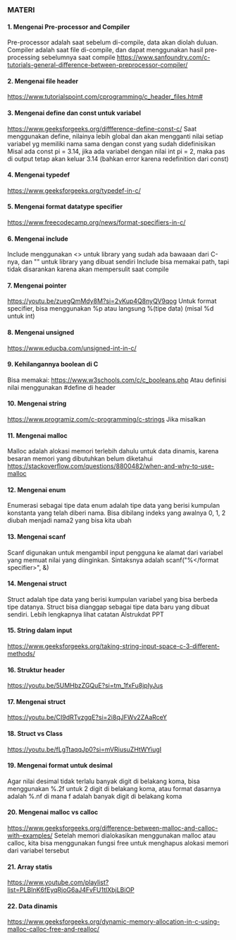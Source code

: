 ### MATERI

#### 1. Mengenai Pre-processor and Compiler
Pre-processor adalah saat sebelum di-compile, data akan diolah duluan. 
Compiler adalah saat file di-compile, dan dapat menggunakan hasil pre-processing sebelumnya saat compile
https://www.sanfoundry.com/c-tutorials-general-difference-between-preprocessor-compiler/
#### 2. Mengenai file header
   https://www.tutorialspoint.com/cprogramming/c_header_files.htm#
#### 3. Mengenai define dan const untuk variabel
https://www.geeksforgeeks.org/diffference-define-const-c/
Saat menggunakan define, nilainya lebih global dan akan mengganti nilai setiap variabel yg memiliki nama sama dengan const yang sudah didefinisikan
Misal ada const pi = 3.14, jika ada variabel dengan nilai int pi = 2, maka pas di output tetap akan keluar 3.14 (bahkan error karena redefinition dari const)
#### 4. Mengenai typedef
https://www.geeksforgeeks.org/typedef-in-c/
#### 5. Mengenai format datatype specifier
https://www.freecodecamp.org/news/format-specifiers-in-c/
#### 6. Mengenai include
Include menggunakan <> untuk library yang sudah ada bawaaan dari C-nya, dan "" untuk library yang dibuat sendiri
Include bisa memakai path, tapi tidak disarankan karena akan mempersulit saat compile
#### 7. Mengenai pointer
https://youtu.be/zuegQmMdy8M?si=2vKup4Q8nyQV9qog
Untuk format specifier, bisa menggunakan %p atau langsung %(tipe data) (misal %d untuk int)
#### 8. Mengenai unsigned
https://www.educba.com/unsigned-int-in-c/
#### 9. Kehilangannya boolean di C
Bisa memakai: https://www.w3schools.com/c/c_booleans.php
Atau definisi nilai menggunakan #define di header
#### 10. Mengenai string
https://www.programiz.com/c-programming/c-strings
Jika misalkan 
#### 11. Mengenai malloc
Malloc adalah alokasi memori terlebih dahulu untuk data dinamis, karena besaran memori yang dibutuhkan belum diketahui
https://stackoverflow.com/questions/8800482/when-and-why-to-use-malloc
#### 12. Mengenai enum
Enumerasi sebagai tipe data enum adalah tipe data yang berisi kumpulan konstanta yang telah diberi nama. Bisa dibilang indeks yang awalnya 0, 1, 2 diubah menjadi nama2 yang bisa kita ubah
#### 13. Mengenai scanf
Scanf digunakan untuk mengambil input pengguna ke alamat dari variabel yang memuat nilai yang diinginkan. Sintaksnya adalah scanf("%</format specifier>", &<nama variabel>)
#### 14. Mengenai struct
Struct adalah tipe data yang berisi kumpulan variabel yang bisa berbeda tipe datanya. Struct bisa dianggap sebagai tipe data baru yang dibuat sendiri. Lebih lengkapnya lihat catatan Alstrukdat PPT
#### 15. String dalam input
https://www.geeksforgeeks.org/taking-string-input-space-c-3-different-methods/
#### 16. Struktur header
https://youtu.be/5UMHbzZGQuE?si=tm_1fxFu8jpIyJus
#### 17. Mengenai struct
https://youtu.be/CI9dRTvzgqE?si=2i8qJFWv2ZAaRceY
#### 18. Struct vs Class
https://youtu.be/fLgTtaqqJp0?si=mVRiusuZHtWYiugI
#### 19. Mengenai format untuk desimal
Agar nilai desimal tidak terlalu banyak digit di belakang koma, bisa menggunakan %.2f untuk 2 digit di belakang koma, atau format dasarnya adalah %.nf di mana f adalah banyak digit di belakang koma
#### 20. Mengenai malloc vs calloc
https://www.geeksforgeeks.org/difference-between-malloc-and-calloc-with-examples/
Setelah memori dialokasikan menggunakan malloc atau calloc, kita bisa menggunakan fungsi free untuk menghapus alokasi memori dari variabel tersebut
#### 21. Array statis
https://www.youtube.com/playlist?list=PLBlnK6fEyqRjoG6aJ4FvFU1tlXbjLBiOP
#### 22. Data dinamis
https://www.geeksforgeeks.org/dynamic-memory-allocation-in-c-using-malloc-calloc-free-and-realloc/
